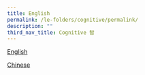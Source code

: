```yaml
---
title: English
permalink: /le-folders/cognitive/permalink/
description: ""
third_nav_title: Cognitive 智
---
```

[English]( https://poiching.moe.edu.sg/departments/Academic/english)

[Chinese](https://poiching.moe.edu.sg/departments/Academic/chinese)